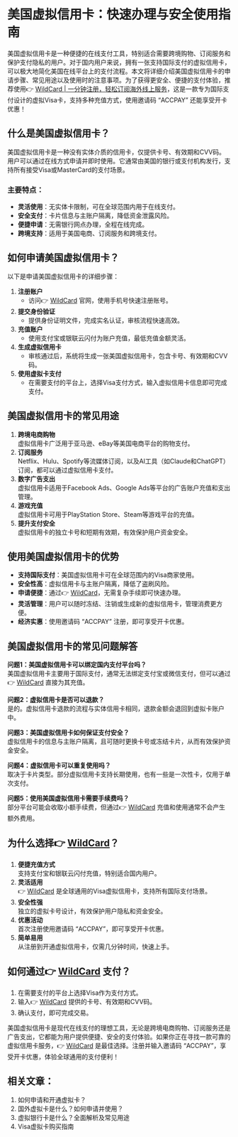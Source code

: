 # 美国虚拟信用卡：快速办理与安全使用指南

美国虚拟信用卡是一种便捷的在线支付工具，特别适合需要跨境购物、订阅服务和保护支付隐私的用户。对于国内用户来说，拥有一张支持国际支付的虚拟信用卡，可以极大地简化美国在线平台上的支付流程。本文将详细介绍美国虚拟信用卡的申请步骤、常见用途以及使用时的注意事项。为了获得更安全、便捷的支付体验，推荐使用👉 [WildCard | 一分钟注册，轻松订阅海外线上服务](https://bbtdd.com/WildCard)，这是一款专为国际支付设计的虚拟Visa卡，支持多种充值方式，使用邀请码 “ACCPAY” 还能享受开卡优惠！

## 什么是美国虚拟信用卡？

美国虚拟信用卡是一种没有实体介质的信用卡，仅提供卡号、有效期和CVV码。用户可以通过在线方式申请并即时使用。它通常由美国的银行或支付机构发行，支持所有接受Visa或MasterCard的支付场景。

### 主要特点：
- **灵活使用**：无实体卡限制，可在全球范围内用于在线支付。
- **安全支付**：卡片信息与主账户隔离，降低资金泄露风险。
- **便捷申请**：无需银行网点办理，全程在线完成。
- **跨境支持**：适用于美国电商、订阅服务和跨境支付。

## 如何申请美国虚拟信用卡？

以下是申请美国虚拟信用卡的详细步骤：

1. **注册账户**  
   - 访问👉 [WildCard](https://bbtdd.com/WildCard) 官网，使用手机号快速注册账号。
2. **提交身份验证**  
   - 提供身份证明文件，完成实名认证，审核流程快速高效。
3. **充值账户**  
   - 使用支付宝或银联云闪付为账户充值，最低充值金额灵活。
4. **生成虚拟信用卡**  
   - 审核通过后，系统将生成一张美国虚拟信用卡，包含卡号、有效期和CVV码。
5. **使用虚拟卡支付**  
   - 在需要支付的平台上，选择Visa支付方式，输入虚拟信用卡信息即可完成支付。

## 美国虚拟信用卡的常见用途

1. **跨境电商购物**  
   虚拟信用卡广泛用于亚马逊、eBay等美国电商平台的购物支付。
2. **订阅服务**  
   Netflix、Hulu、Spotify等流媒体订阅，以及AI工具（如Claude和ChatGPT）订阅，都可以通过虚拟信用卡支付。
3. **数字广告支出**  
   虚拟信用卡适用于Facebook Ads、Google Ads等平台的广告账户充值和支出管理。
4. **游戏充值**  
   虚拟信用卡可用于PlayStation Store、Steam等游戏平台的充值。
5. **提升支付安全**  
   虚拟信用卡的独立卡号和短期有效期，有效保护用户资金安全。

## 使用美国虚拟信用卡的优势

- **支持国际支付**：美国虚拟信用卡可在全球范围内的Visa商家使用。
- **安全性高**：虚拟信用卡与主账户隔离，降低了盗刷风险。
- **申请便捷**：通过👉 [WildCard](https://bbtdd.com/WildCard)，无需复杂手续即可快速办理。
- **灵活管理**：用户可以随时冻结、注销或生成新的虚拟信用卡，管理消费更方便。
- **经济实惠**：使用邀请码 “ACCPAY” 注册，即可享受开卡优惠。

## 美国虚拟信用卡的常见问题解答

**问题1：美国虚拟信用卡可以绑定国内支付平台吗？**  
美国虚拟信用卡主要用于国际支付，通常无法绑定支付宝或微信支付，但可以通过👉 [WildCard](https://bbtdd.com/WildCard) 直接为其充值。

**问题2：虚拟信用卡是否可以退款？**  
是的。虚拟信用卡退款的流程与实体信用卡相同，退款金额会退回到虚拟卡账户中。

**问题3：美国虚拟信用卡如何保证支付安全？**  
虚拟信用卡的信息与主账户隔离，且可随时更换卡号或冻结卡片，从而有效保护资金安全。

**问题4：虚拟信用卡可以重复使用吗？**  
取决于卡片类型。部分虚拟信用卡支持长期使用，也有一些是一次性卡，仅用于单次支付。

**问题5：使用美国虚拟信用卡需要手续费吗？**  
部分平台可能会收取小额手续费，但通过👉 [WildCard](https://bbtdd.com/WildCard) 充值和使用通常不会产生额外费用。

## 为什么选择👉 [WildCard](https://bbtdd.com/WildCard)？

1. **便捷充值方式**  
   支持支付宝和银联云闪付充值，特别适合国内用户。
2. **灵活适用**  
   👉 [WildCard](https://bbtdd.com/WildCard) 是全球通用的Visa虚拟信用卡，支持所有国际支付场景。
3. **安全性强**  
   独立的虚拟卡号设计，有效保护用户隐私和资金安全。
4. **优惠活动**  
   首次注册使用邀请码 “ACCPAY”，即可享受开卡优惠。
5. **简单易用**  
   从注册到开通虚拟信用卡，仅需几分钟时间，快速上手。

## 如何通过👉 [WildCard](https://bbtdd.com/WildCard) 支付？

1. 在需要支付的平台上选择Visa作为支付方式。
2. 输入👉 [WildCard](https://bbtdd.com/WildCard) 提供的卡号、有效期和CVV码。
3. 确认支付，即可完成交易。

美国虚拟信用卡是现代在线支付的理想工具，无论是跨境电商购物、订阅服务还是广告支出，它都能为用户提供便捷、安全的支付体验。如果你正在寻找一款可靠的虚拟信用卡服务，👉 [WildCard](https://bbtdd.com/WildCard) 是最佳选择。注册并输入邀请码 “ACCPAY”，享受开卡优惠，体验全球通用的支付便利！

## 相关文章：
1. 如何申请和开通虚拟卡？
2. 国外虚拟卡是什么？如何申请并使用？
3. 虚拟银行卡是什么？全面解析及常见用途
4. Visa虚拟卡购买指南